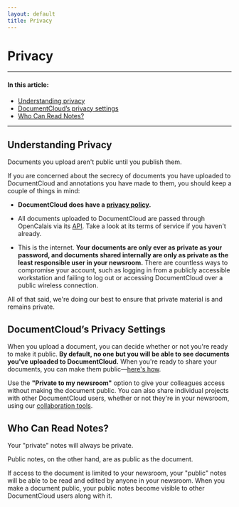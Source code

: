 ```yaml
---
layout: default
title: Privacy
---
```


# Privacy

***

#### In this article:
* [Understanding privacy](#understanding-privacy)
* [DocumentCloud’s privacy settings](#documentclouds-privacy-settings)
* [Who Can Read Notes?](#who-can-read-notes)

***

## Understanding Privacy
Documents you upload aren't public until you publish them.

If you are concerned about the secrecy of documents you have uploaded to DocumentCloud and annotations you have made to them, you should keep a couple of things in mind:

* **DocumentCloud does have a [privacy policy](https://www.documentcloud.org/privacy).**

* All documents uploaded to DocumentCloud are passed through OpenCalais via its [API](api.html). Take a look at its terms of service if you haven't already.

* This is the internet. **Your documents are only ever as private as your password, and documents shared internally are only as private as the least responsible user in your newsroom.** There are countless ways to compromise your account, such as logging in from a publicly accessible workstation and failing to log out or accessing DocumentCloud over a public wireless connection.

All of that said, we're doing our best to ensure that private material is and remains private.
## DocumentCloud’s Privacy Settings
When you upload a document, you can decide whether or not you're ready to make it public. **By default, no one but you will be able to see documents you've uploaded to DocumentCloud.** When you're ready to share your documents, you can make them public—[here's how](#publishing_embedding.html#to-change-a-documents-access-level).

Use the **"Private to my newsroom"** option to give your colleagues access without making the document public. You can also share individual projects with other DocumentCloud users, whether or not they're in your newsroom, using our [collaboration tools](collaboration.html).
## Who Can Read Notes?

Your "private" notes will always be private. 

Public notes, on the other hand, are as public as the document. 

If access to the document is limited to your newsroom, your "public" notes will be able to be read and edited by anyone in your newsroom. When you make a document public, your public notes become visible to other DocumentCloud users along with it.
 

